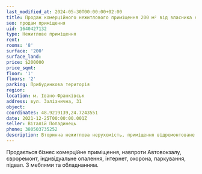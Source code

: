 ```yaml
---
last_modified_at: 2024-05-30T00:00:00+02:00
title: Продаж комерційного нежитлового приміщення 200 м² від власника на Залізничній
seo: продам приміщення
uid: 1640427132
type: Нежитлове приміщення
rent:
rooms: '8'
surface: '200'
surface_land:
price: $200000
price_sqmt:
floor: '1'
floors: '2'
parking: Прибудинкова територія
region:
location: м. Івано-Франківськ
address: вул. Залізнична, 31
object:
coordinates: 48.9219139,24.7243551
date: 2021-12-25T00:00:00.001Z
seller: Віталій Попадинець
phone: 380503735252
description: Вторинна нежитлова нерухомість, приміщення відремонтоване і готове до використання
---
```


Продається бізнес комерційне приміщення, навпроти Автовокзалу, євроремонт, індивідуальне опалення, інтернет, охорона, паркування, підвал. З меблями та обладнанням.
